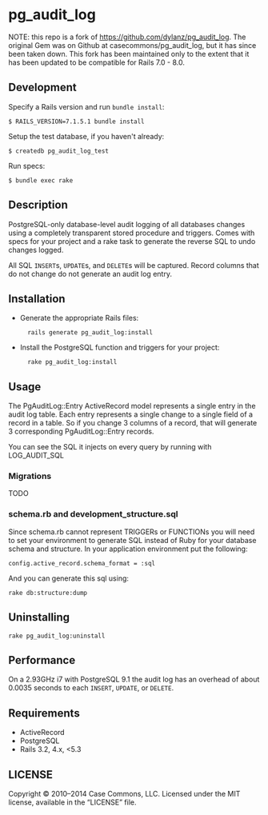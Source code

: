 # pg_audit_log

NOTE: this repo is a fork of https://github.com/dylanz/pg_audit_log. The original Gem was on Github at casecommons/pg_audit_log, but it has since been taken down. This fork has been maintained only to the extent that it has been updated to be compatible for Rails 7.0 - 8.0.

## Development

Specify a Rails version and run `bundle install`:

```console
$ RAILS_VERSION=7.1.5.1 bundle install
```

Setup the test database, if you haven't already:

```console
$ createdb pg_audit_log_test
```

Run specs:

```console
$ bundle exec rake
```

## Description

PostgreSQL-only database-level audit logging of all databases changes using a completely transparent stored procedure and triggers.
Comes with specs for your project and a rake task to generate the reverse SQL to undo changes logged.

All SQL `INSERT`s, `UPDATE`s, and `DELETE`s will be captured. Record columns that do not change do not generate an audit log entry.

## Installation

- Generate the appropriate Rails files:

        rails generate pg_audit_log:install

- Install the PostgreSQL function and triggers for your project:

        rake pg_audit_log:install

## Usage

The PgAuditLog::Entry ActiveRecord model represents a single entry in the audit log table. Each entry represents a single change to a single field of a record in a table. So if you change 3 columns of a record, that will generate 3 corresponding PgAuditLog::Entry records.

You can see the SQL it injects on every query by running with LOG_AUDIT_SQL

### Migrations

TODO

### schema.rb and development_structure.sql

Since schema.rb cannot represent TRIGGERs or FUNCTIONs you will need to set your environment to generate SQL instead of Ruby for your database schema and structure. In your application environment put the following:

    config.active_record.schema_format = :sql

And you can generate this sql using:

    rake db:structure:dump

## Uninstalling

    rake pg_audit_log:uninstall

## Performance

On a 2.93GHz i7 with PostgreSQL 9.1 the audit log has an overhead of about 0.0035 seconds to each `INSERT`, `UPDATE`, or `DELETE`.

## Requirements

- ActiveRecord
- PostgreSQL
- Rails 3.2, 4.x, <5.3

## LICENSE

Copyright © 2010–2014 Case Commons, LLC. Licensed under the MIT license, available in the “LICENSE” file.
